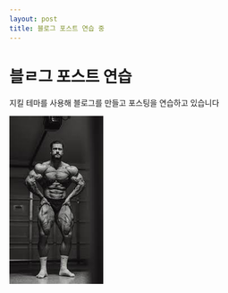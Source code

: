 ```yaml
---
layout: post
title: 블로그 포스트 연습 중
---
```

# 블ㄹ그 포스트 연습

지킬 테마를 사용해 블로그를 만들고 포스팅을 연습하고 있습니다

![씨범](/images/images.jpg)
